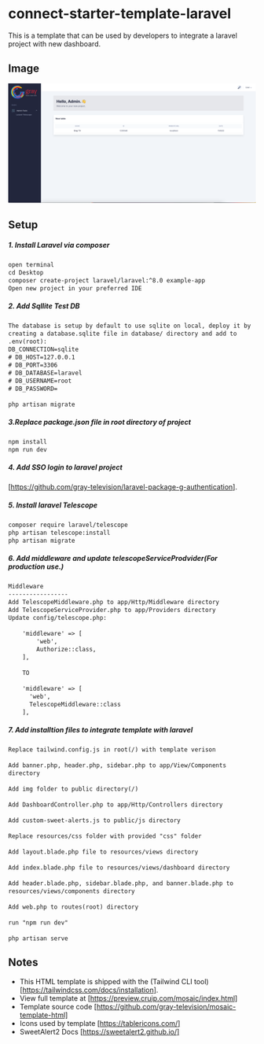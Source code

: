 # connect-starter-template-laravel

This is a template that can be used by developers to integrate a laravel project with new dashboard.

## Image
![Alt text](/mosaic/img/template.png?raw=true)


## Setup

##### 1. Install Laravel via composer
```
open terminal 
cd Desktop
composer create-project laravel/laravel:^8.0 example-app
Open new project in your preferred IDE

```

##### 2. Add Sqllite Test DB
```
The database is setup by default to use sqlite on local, deploy it by creating a database.sqlite file in database/ directory and add to .env(root):
DB_CONNECTION=sqlite
# DB_HOST=127.0.0.1
# DB_PORT=3306
# DB_DATABASE=laravel
# DB_USERNAME=root
# DB_PASSWORD=

php artisan migrate
```

##### 3.Replace package.json file in root directory of project
```
npm install 
npm run dev
```

##### 4. Add SSO login to laravel project
[https://github.com/gray-television/laravel-package-g-authentication].

##### 5. Install laravel Telescope
```
composer require laravel/telescope
php artisan telescope:install
php artisan migrate

```

##### 6. Add middleware and update telescopeServiceProdvider(For production use.)

```
Middleware
-----------------
Add TelescopeMiddleware.php to app/Http/Middleware directory
Add TelescopeServiceProvider.php to app/Providers directory
Update config/telescope.php:

    'middleware' => [
        'web',
        Authorize::class,
    ],
    
    TO
    
    'middleware' => [
      'web',
      TelescopeMiddleware::class
    ],
```

##### 7. Add installtion files to integrate template with laravel

```
Replace tailwind.config.js in root(/) with template verison

Add banner.php, header.php, sidebar.php to app/View/Components directory

Add img folder to public directory(/)

Add DashboardController.php to app/Http/Controllers directory

Add custom-sweet-alerts.js to public/js directory 

Replace resources/css folder with provided "css" folder

Add layout.blade.php file to resources/views directory

Add index.blade.php file to resources/views/dashboard directory

Add header.blade.php, sidebar.blade.php, and banner.blade.php to resources/views/components directory

Add web.php to routes(root) directory

run "npm run dev"

php artisan serve
```
## Notes
* This HTML template is shipped with the (Tailwind CLI tool)[https://tailwindcss.com/docs/installation].
* View full template at [https://preview.cruip.com/mosaic/index.html]
* Template source code [https://github.com/gray-television/mosaic-template-html]
* Icons used by template [https://tablericons.com/]
* SweetAlert2 Docs [https://sweetalert2.github.io/]
